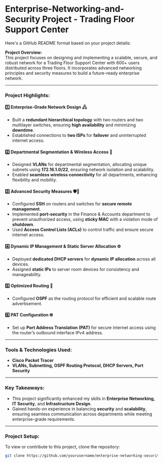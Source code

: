 # Enterprise-Networking-and-Security Project - Trading Floor Support Center
Here's a GitHub README format based on your project details:


**Project Overview:**  
This project focuses on designing and implementing a scalable, secure, and robust network for a Trading Floor Support Center with 600+ users distributed across three floors. It incorporates advanced networking principles and security measures to build a future-ready enterprise network.

---

### **Project Highlights:**

#### 1️⃣ **Enterprise-Grade Network Design** 🖧
- Built a **redundant hierarchical topology** with two routers and two multilayer switches, ensuring **high availability** and minimizing **downtime**.
- Established connections to **two ISPs** for **failover** and uninterrupted internet access.

#### 2️⃣ **Departmental Segmentation & Wireless Access** 📶
- Designed **VLANs** for departmental segmentation, allocating unique subnets using **172.16.1.0/22**, ensuring network isolation and scalability.
- Enabled **seamless wireless connectivity** for all departments, enhancing flexibility and mobility.

#### 3️⃣ **Advanced Security Measures** 🛡️🔑
- Configured **SSH** on routers and switches for **secure remote management**.
- Implemented **port-security** in the Finance & Accounts department to prevent unauthorized access, using **sticky MAC** with a violation mode of **shutdown**.
- Used **Access Control Lists (ACLs)** to control traffic and ensure secure internet access.

#### 4️⃣ **Dynamic IP Management & Static Server Allocation** ⚙️
- Deployed **dedicated DHCP servers** for **dynamic IP allocation** across all devices.
- Assigned **static IPs** to server room devices for consistency and manageability.

#### 5️⃣ **Optimized Routing** 🚦
- Configured **OSPF** as the routing protocol for efficient and scalable route advertisement.

#### 6️⃣ **PAT Configuration** 🌐
- Set up **Port Address Translation (PAT)** for secure internet access using the router’s outbound interface IPv4 address.

---

### **Tools & Technologies Used:**
- **Cisco Packet Tracer**
- **VLANs, Subnetting, OSPF Routing Protocol, DHCP Servers, Port Security**

---

### **Key Takeaways:**
- This project significantly enhanced my skills in **Enterprise Networking, IT Security**, and **Infrastructure Design**.
- Gained hands-on experience in balancing **security** and **scalability**, ensuring seamless communication across departments while meeting enterprise-grade requirements.

---

### **Project Setup:**

To view or contribute to this project, clone the repository:

```bash
git clone https://github.com/yourusername/enterprise-networking-security.git
```


